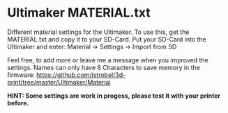 # Ultimaker MATERIAL.txt

Different material settings for the Ultimaker.
To use this, get the MATERIAL.txt and copy it to your SD-Card.
Put your SD-Card into the Ultimaker and enter:
Material -> Settings -> Import from SD

Feel free, to add more or leave me a message when you improved the settings.
Names can only have 8 Characters to save memory in the firmware:
https://github.com/jstrobel/3d-print/tree/master/Ultimaker/Material

__HINT: Some settings are work in progess, please test it with your printer before.__
